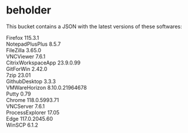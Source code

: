 # beholder
This bucket contains a JSON with the latest versions of these softwares:

Firefox            115.3.1          
NotepadPlusPlus    8.5.7            
FileZilla          3.65.0           
VNCViewer          7.6.1            
CitrixWorkspaceApp 23.9.0.99        
GitForWin          2.42.0           
7zip               23.01            
GithubDesktop      3.3.3            
VMWareHorizon      8.10.0.21964678  
Putty              0.79             
Chrome             118.0.5993.71    
VNCServer          7.6.1            
ProcessExplorer    17.05            
Edge               117.0.2045.60    
WinSCP             6.1.2            



